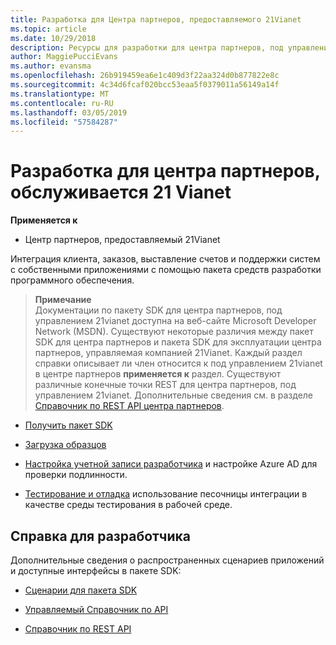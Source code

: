 ```yaml
---
title: Разработка для Центра партнеров, предоставляемого 21Vianet
ms.topic: article
ms.date: 10/29/2018
description: Ресурсы для разработки для центра партнеров, под управлением 21vianet
author: MaggiePucciEvans
ms.author: evansma
ms.openlocfilehash: 26b919459ea6e1c409d3f22aa324d0b877822e8c
ms.sourcegitcommit: 4c34d6fcaf020bcc53eaa5f0379011a56149a14f
ms.translationtype: MT
ms.contentlocale: ru-RU
ms.lasthandoff: 03/05/2019
ms.locfileid: "57584287"
---
```

# <a name="develop-for-partner-center-operated-by-21-vianet"></a>Разработка для центра партнеров, обслуживается 21 Vianet

**Применяется к**

-   Центр партнеров, предоставляемый 21Vianet


Интеграция клиента, заказов, выставление счетов и поддержки систем с собственными приложениями с помощью пакета средств разработки программного обеспечения.

>**Примечание**<br> Документации по пакету SDK для центра партнеров, под управлением 21vianet доступна на веб-сайте Microsoft Developer Network (MSDN). Существуют некоторые различия между пакет SDK для центра партнеров и пакета SDK для эксплуатации центра партнеров, управляемая компанией 21Vianet.
Каждый раздел справки описывает ли член относится к под управлением 21vianet в центре партнеров **применяется к** раздел. Существуют различные конечные точки REST для центра партнеров, под управлением 21vianet. Дополнительные сведения см. в разделе [Справочник по REST API центра партнеров](https://msdn.microsoft.com/en-us/library/partnercenter/mt667943.aspx).


-   [Получить пакет SDK](https://go.microsoft.com/fwlink/p/?LinkID=746681)

-   [Загрузка образцов](https://msdn.microsoft.com/library/partnercenter/mt634711.aspx)

-   [Настройка учетной записи разработчика](https://msdn.microsoft.com/library/partnercenter/mt634709.aspx) и настройке Azure AD для проверки подлинности. 

-   [Тестирование и отладка](https://msdn.microsoft.com/library/partnercenter/mt634717.aspx) использование песочницы интеграции в качестве среды тестирования в рабочей среде.

## <a name="developer-help"></a>Справка для разработчика
Дополнительные сведения о распространенных сценариев приложений и доступные интерфейсы в пакете SDK:

-   [Сценарии для пакета SDK](https://msdn.microsoft.com/library/partnercenter/mt634715.aspx)

-   [Управляемый Справочник по API](https://msdn.microsoft.com/library/partnercenter/mt635943.aspx)

-   [Справочник по REST API](https://msdn.microsoft.com/library/partnercenter/mt667943.aspx)